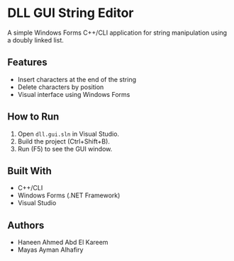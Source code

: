 # DLL GUI String Editor

A simple Windows Forms C++/CLI application for string manipulation using a doubly linked list.

## Features
- Insert characters at the end of the string
- Delete characters by position
- Visual interface using Windows Forms

## How to Run
1. Open `dll.gui.sln` in Visual Studio.
2. Build the project (Ctrl+Shift+B).
3. Run (F5) to see the GUI window.

## Built With
- C++/CLI
- Windows Forms (.NET Framework)
- Visual Studio

## Authors
- Haneen Ahmed Abd El Kareem
- Mayas Ayman Alhafiry

